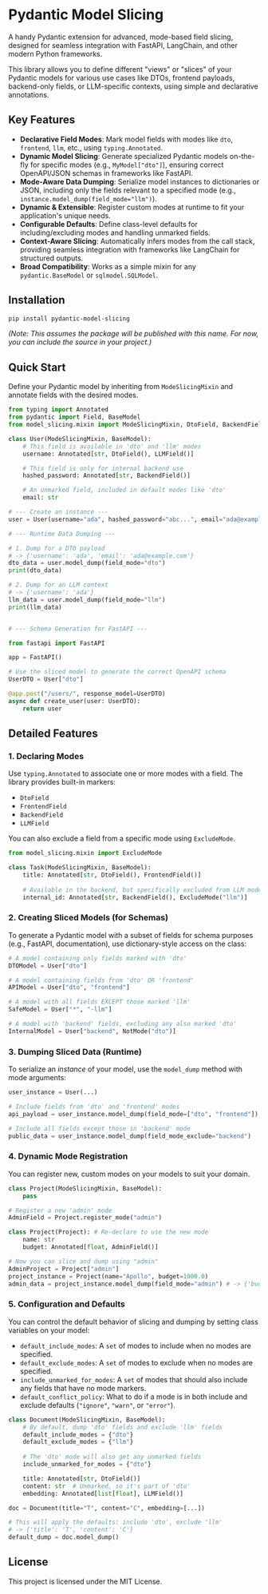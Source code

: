 # Pydantic Model Slicing

A handy Pydantic extension for advanced, mode-based field slicing, designed for seamless integration with FastAPI, LangChain, and other modern Python frameworks.

This library allows you to define different "views" or "slices" of your Pydantic models for various use cases like DTOs, frontend payloads, backend-only fields, or LLM-specific contexts, using simple and declarative annotations.

## Key Features

- **Declarative Field Modes**: Mark model fields with modes like `dto`, `frontend`, `llm`, etc., using `typing.Annotated`.
- **Dynamic Model Slicing**: Generate specialized Pydantic models on-the-fly for specific modes (e.g., `MyModel["dto"]`), ensuring correct OpenAPI/JSON schemas in frameworks like FastAPI.
- **Mode-Aware Data Dumping**: Serialize model instances to dictionaries or JSON, including only the fields relevant to a specified mode (e.g., `instance.model_dump(field_mode="llm")`).
- **Dynamic & Extensible**: Register custom modes at runtime to fit your application's unique needs.
- **Configurable Defaults**: Define class-level defaults for including/excluding modes and handling unmarked fields.
- **Context-Aware Slicing**: Automatically infers modes from the call stack, providing seamless integration with frameworks like LangChain for structured outputs.
- **Broad Compatibility**: Works as a simple mixin for any `pydantic.BaseModel` or `sqlmodel.SQLModel`.

## Installation

```bash
pip install pydantic-model-slicing
```
*(Note: This assumes the package will be published with this name. For now, you can include the source in your project.)*

## Quick Start

Define your Pydantic model by inheriting from `ModeSlicingMixin` and annotate fields with the desired modes.

```python
from typing import Annotated
from pydantic import Field, BaseModel
from model_slicing.mixin import ModeSlicingMixin, DtoField, BackendField, LLMField

class User(ModeSlicingMixin, BaseModel):
    # This field is available in 'dto' and 'llm' modes
    username: Annotated[str, DtoField(), LLMField()]

    # This field is only for internal backend use
    hashed_password: Annotated[str, BackendField()]

    # An unmarked field, included in default modes like 'dto'
    email: str

# --- Create an instance ---
user = User(username="ada", hashed_password="abc...", email="ada@example.com")

# --- Runtime Data Dumping ---

# 1. Dump for a DTO payload
# -> {'username': 'ada', 'email': 'ada@example.com'}
dto_data = user.model_dump(field_mode="dto")
print(dto_data)

# 2. Dump for an LLM context
# -> {'username': 'ada'}
llm_data = user.model_dump(field_mode="llm")
print(llm_data)


# --- Schema Generation for FastAPI ---

from fastapi import FastAPI

app = FastAPI()

# Use the sliced model to generate the correct OpenAPI schema
UserDTO = User["dto"]

@app.post("/users/", response_model=UserDTO)
async def create_user(user: UserDTO):
    return user
```

## Detailed Features

### 1. Declaring Modes

Use `typing.Annotated` to associate one or more modes with a field. The library provides built-in markers:
- `DtoField`
- `FrontendField`
- `BackendField`
- `LLMField`

You can also exclude a field from a specific mode using `ExcludeMode`.

```python
from model_slicing.mixin import ExcludeMode

class Task(ModeSlicingMixin, BaseModel):
    title: Annotated[str, DtoField(), FrontendField()]
    
    # Available in the backend, but specifically excluded from LLM mode
    internal_id: Annotated[str, BackendField(), ExcludeMode("llm")]
```

### 2. Creating Sliced Models (for Schemas)

To generate a Pydantic model with a subset of fields for schema purposes (e.g., FastAPI, documentation), use dictionary-style access on the class:

```python
# A model containing only fields marked with 'dto'
DTOModel = User["dto"]

# A model containing fields from 'dto' OR 'frontend'
APIModel = User["dto", "frontend"]

# A model with all fields EXCEPT those marked 'llm'
SafeModel = User["*", "-llm"]

# A model with 'backend' fields, excluding any also marked 'dto'
InternalModel = User["backend", NotMode("dto")]
```

### 3. Dumping Sliced Data (Runtime)

To serialize an *instance* of your model, use the `model_dump` method with mode arguments:

```python
user_instance = User(...)

# Include fields from 'dto' and 'frontend' modes
api_payload = user_instance.model_dump(field_mode=["dto", "frontend"])

# Include all fields except those in 'backend' mode
public_data = user_instance.model_dump(field_mode_exclude="backend")
```

### 4. Dynamic Mode Registration

You can register new, custom modes on your models to suit your domain.

```python
class Project(ModeSlicingMixin, BaseModel):
    pass

# Register a new 'admin' mode
AdminField = Project.register_mode("admin")

class Project(Project): # Re-declare to use the new mode
    name: str
    budget: Annotated[float, AdminField()]

# Now you can slice and dump using "admin"
AdminProject = Project["admin"]
project_instance = Project(name="Apollo", budget=1000.0)
admin_data = project_instance.model_dump(field_mode="admin") # -> {'budget': 1000.0}
```

### 5. Configuration and Defaults

You can control the default behavior of slicing and dumping by setting class variables on your model:

- `default_include_modes`: A `set` of modes to include when no modes are specified.
- `default_exclude_modes`: A `set` of modes to exclude when no modes are specified.
- `include_unmarked_for_modes`: A `set` of modes that should also include any fields that have no mode markers.
- `default_conflict_policy`: What to do if a mode is in both include and exclude defaults (`"ignore"`, `"warn"`, or `"error"`).

```python
class Document(ModeSlicingMixin, BaseModel):
    # By default, dump 'dto' fields and exclude 'llm' fields
    default_include_modes = {"dto"}
    default_exclude_modes = {"llm"}
    
    # The 'dto' mode will also get any unmarked fields
    include_unmarked_for_modes = {"dto"}

    title: Annotated[str, DtoField()]
    content: str  # Unmarked, so it's part of 'dto'
    embedding: Annotated[list[float], LLMField()]

doc = Document(title="T", content="C", embedding=[...])

# This will apply the defaults: include 'dto', exclude 'llm'
# -> {'title': 'T', 'content': 'C'}
default_dump = doc.model_dump()
```

## License

This project is licensed under the MIT License.
